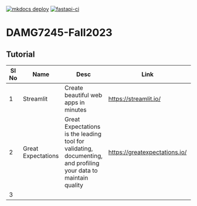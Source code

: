 [![mkdocs deploy](https://github.com/piyush-an/DAMG7245-Fall2023/actions/workflows/deploy-using-gh-pages.yml/badge.svg)](https://github.com/piyush-an/DAMG7245-Fall2023/actions/workflows/deploy-using-gh-pages.yml)
[![fastapi-ci](https://github.com/piyush-an/DAMG7245-Fall2023/actions/workflows/fastapi-ci.yml/badge.svg)](https://github.com/piyush-an/DAMG7245-Fall2023/actions/workflows/fastapi-ci.yml)

# DAMG7245-Fall2023

## Tutorial

| **Sl No** | **Name** | **Desc** | **Link** | **Local** |
|---|---|---|---|---|
| 1 | Streamlit | Create beautiful web apps in minutes | https://streamlit.io/ | [streamlit](./streamlit/) |
| 2 | Great Expectations | Great Expectations is the leading tool for validating, documenting, and profiling your data to maintain quality | https://greatexpectations.io/ | [gx](./gx/) |
| 3 |  |  |  |  |
